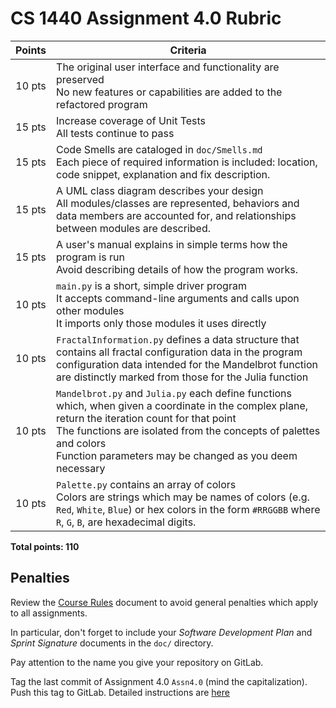 # CS 1440 Assignment 4.0 Rubric

| Points | Criteria
|:------:|--------------------------------------------------------------------------------
|10 pts  | The original user interface and functionality are preserved<br/>No new features or capabilities are added to the refactored program
|15 pts  | Increase coverage of Unit Tests<br/>All tests continue to pass
|15 pts  | Code Smells are cataloged in `doc/Smells.md`<br/>Each piece of required information is included: location, code snippet, explanation and fix description.
|15 pts  | A UML class diagram describes your design<br/> All modules/classes are represented, behaviors and data members are accounted for, and relationships between modules are described.
|15 pts  | A user's manual explains in simple terms how the program is run<br/>Avoid describing details of how the program works.
|10 pts  | `main.py` is a short, simple driver program<br/>It accepts command-line arguments and calls upon other modules<br/>It imports only those modules it uses directly
|10 pts  | `FractalInformation.py` defines a data structure that contains all fractal configuration data in the program<br/>configuration data intended for the Mandelbrot function are distinctly marked from those for the Julia function
|10 pts  | `Mandelbrot.py` and `Julia.py` each define functions which, when given a coordinate in the complex plane, return the iteration count for that point<br/>The functions are isolated from the concepts of palettes and colors<br/>Function parameters may be changed as you deem necessary
|10 pts  | `Palette.py` contains an array of colors<br/>Colors are strings which may be names of colors (e.g. `Red`, `White`, `Blue`) or hex colors in the form `#RRGGBB` where `R`, `G`, `B`, are hexadecimal digits.

**Total points: 110**


## Penalties

Review the [Course Rules](https://gitlab.cs.usu.edu/erik.falor/fa20-cs1440-lecturenotes/blob/master/Course_Rules.md)
document to avoid general penalties which apply to all assignments.

In particular, don't forget to include your *Software Development Plan* and
*Sprint Signature* documents in the `doc/` directory.

Pay attention to the name you give your repository on GitLab.

Tag the last commit of Assignment 4.0 `Assn4.0` (mind the capitalization).
Push this tag to GitLab.  Detailed instructions are
[here](https://gitlab.cs.usu.edu/erik.falor/fa20-cs1440-lecturenotes/-/blob/master/Using_Git/Intermediate_Git.md#tagging-commits)
